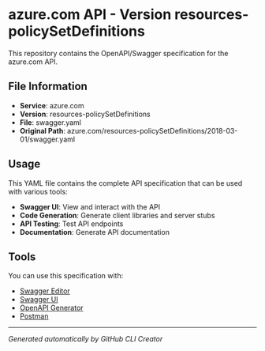 # azure.com API - Version resources-policySetDefinitions

This repository contains the OpenAPI/Swagger specification for the azure.com API.

## File Information

- **Service**: azure.com
- **Version**: resources-policySetDefinitions
- **File**: swagger.yaml
- **Original Path**: azure.com/resources-policySetDefinitions/2018-03-01/swagger.yaml

## Usage

This YAML file contains the complete API specification that can be used with various tools:

- **Swagger UI**: View and interact with the API
- **Code Generation**: Generate client libraries and server stubs
- **API Testing**: Test API endpoints
- **Documentation**: Generate API documentation

## Tools

You can use this specification with:

- [Swagger Editor](https://editor.swagger.io/)
- [Swagger UI](https://swagger.io/tools/swagger-ui/)
- [OpenAPI Generator](https://openapi-generator.tech/)
- [Postman](https://www.postman.com/)

---

*Generated automatically by GitHub CLI Creator*
